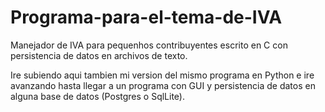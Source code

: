 # Programa-para-el-tema-de-IVA
Manejador de IVA para pequenhos contribuyentes escrito en C con persistencia de datos en archivos de texto.

Ire subiendo aqui tambien mi version del mismo programa en Python e ire avanzando hasta llegar a un programa con GUI y persistencia de datos en alguna base de datos (Postgres o SqlLite).

